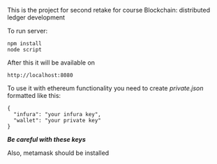 This is the project for second retake for course Blockchain: distributed ledger development

To run server:
```
npm install
node script
```

After this it will be available on
```
http://localhost:8080
```

To use it with ethereum functionality you need to create *private.json* formatted like this:
```
{
  "infura": "your infura key",
  "wallet": "your private key"
}
```
***Be careful with these keys***

Also, metamask should be installed